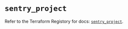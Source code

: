 # `sentry_project`

Refer to the Terraform Registory for docs: [`sentry_project`](https://registry.terraform.io/providers/jianyuan/sentry/0.12.1/docs/resources/project).

